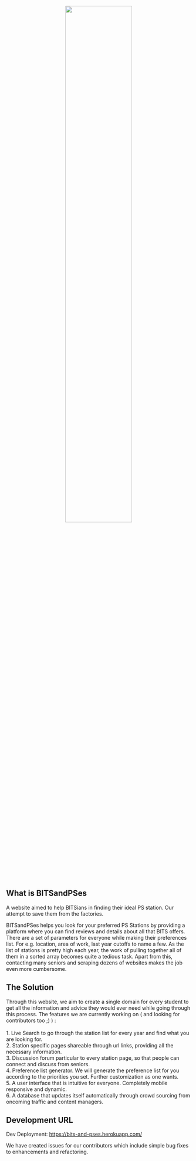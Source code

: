 <p align="center">
<img src = "https://img.techpowerup.org/200823/bitsandpses.png" width="60%">
</p>
<br>

## What is BITSandPSes
A website aimed to help BITSians in finding their ideal PS station. Our attempt to save them from the factories.

BITSandPSes helps you look for your preferred PS Stations by providing a platform where you can find reviews and details about all that BITS offers.
There are a set of parameters for everyone while making their preferences list. For e.g. location, area of work, last year cutoffs to name a few.
As the list of stations is pretty high each year, the work of pulling together all of them in a sorted array becomes quite a tedious task. Apart from this, contacting many seniors and scraping dozens of websites makes the job even more cumbersome.

## The Solution
Through this website, we aim to create a single domain for every student to get all the information and advice they would ever need while going through this process. The features we are currently working on ( and looking for contributors too ;) ) :
    <br><br>1. Live Search to go through the station list for every year and find what you are looking for.
    <br>2. Station specific pages shareable through url links, providing all the necessary information.
    <br>3. Discussion forum particular to every station page, so that people can connect and discuss from seniors.
    <br>4. Preference list generator. We will generate the preference list for you according to the priorities you set. Further customization as one wants.
    <br>5. A user interface that is intuitive for everyone. Completely mobile responsive and dynamic.
    <br>6. A database that updates itself automatically through crowd sourcing from oncoming traffic and content managers.
     
## Development URL
Dev Deployment: https://bits-and-pses.herokuapp.com/

We have created issues for our contributors which include simple bug fixes to enhancements and refactoring.
